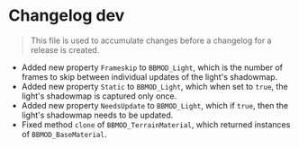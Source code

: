 # Changelog dev
> This file is used to accumulate changes before a changelog for a release is created.

* Added new property `Frameskip` to `BBMOD_Light`, which is the number of frames to skip between individual updates of the light's shadowmap.
* Added new property `Static` to `BBMOD_Light`, which when set to `true`, the light's shadowmap is captured only once.
* Added new property `NeedsUpdate` to `BBMOD_Light`, which if `true`, then the light's shadowmap needs to be updated.
* Fixed method `clone` of `BBMOD_TerrainMaterial`, which returned instances of `BBMOD_BaseMaterial`.
